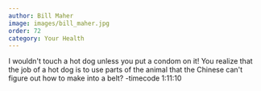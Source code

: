 ```yaml
---
author: Bill Maher
image: images/bill_maher.jpg
order: 72
category: Your Health
---
```


I wouldn't touch a hot dog unless you put a condom on it! You realize that the job of a hot dog is to use parts of the animal that the Chinese can't figure out how to make into a belt? -timecode 1:11:10
